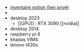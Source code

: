 - [inventaire notion (lien privé)](https://www.notion.so/tkd/5c61c9da114b4574aa8713cf39589b95?v=75d5268be9474612a853f8b21dc3245e)
-
- desktop 2023
	- [[GPU]] : RTX 3090 [[nvidia]]
- desktop 2014
- raspberry pi 4
- khadas VIM4
- lenovo t430s
